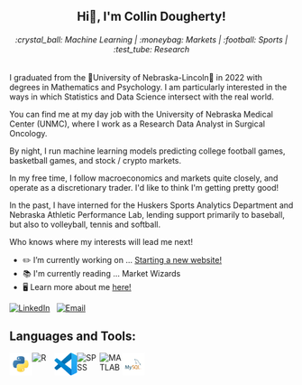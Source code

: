 <h2 align="center"> Hi👋, I'm Collin Dougherty!</h2>
<h6 align="center">:crystal_ball: Machine Learning | :moneybag: Markets | :football: Sports | :test_tube: Research</h6>

I graduated from the :red_circle:University of Nebraska-Lincoln:corn: in 2022 with degrees in Mathematics and Psychology. I am particularly interested in the ways in which Statistics and Data Science intersect with the real world.

You can find me at my day job with the University of Nebraska Medical Center (UNMC), where I work as a Research Data Analyst in Surgical Oncology.

By night, I run machine learning models predicting college football games, basketball games, and stock / crypto markets.

In my free time, I follow macroeconomics and markets quite closely, and operate as a discretionary trader. I'd like to think I'm getting pretty good!

In the past, I have interned for the Huskers Sports Analytics Department and Nebraska Athletic Performance Lab, lending support primarily to baseball, but also to volleyball, tennis and softball.

Who knows where my interests will lead me next!

- :pencil2: I’m currently working on ... [Starting a new website!](https://huskerstats.substack.com)
- :books: I'm currently reading ... Market Wizards
- :desktop_computer: Learn more about me [here!](https://collindougherty.com/)

<a href="https://www.linkedin.com/in/collin-dougherty/" target="blank"><img src="https://img.shields.io/badge/LinkedIn-0077B5?style=for-the-badge&logo=linkedin&logoColor=white" alt="LinkedIn"/></a>&nbsp;&nbsp;
<a href="mailto:collindougherty99@gmail.com" target="blank"><img src="https://img.shields.io/badge/Gmail-D14836?style=for-the-badge&logo=gmail&logoColor=white" alt="Email"/></a>


## Languages and Tools:
<p align="left">
<img align="left" alt="Python" width="40px" src="https://raw.githubusercontent.com/github/explore/80688e429a7d4ef2fca1e82350fe8e3517d3494d/topics/python/python.png" />
<img align="left" alt="R" width="40px" src="https://upload.wikimedia.org/wikipedia/commons/thumb/1/1b/R_logo.svg/2560px-R_logo.svg.png" />
<img align="left" alt="Visual Studio Code" width="40px" src="https://raw.githubusercontent.com/github/explore/80688e429a7d4ef2fca1e82350fe8e3517d3494d/topics/visual-studio-code/visual-studio-code.png" />
<img align="left" alt="SPSS" width="40px" src="https://encrypted-tbn0.gstatic.com/images?q=tbn:ANd9GcT-nZx3Oh3-r76Mnn5FNZHj8I97I7Vue1JF1mDUbXMVHQ&s" />
<img align="left" alt="MATLAB" width="40px" src="https://upload.wikimedia.org/wikipedia/commons/thumb/2/21/Matlab_Logo.png/667px-Matlab_Logo.png" />
<img align="left" alt="MySQL" width="40px" src="https://raw.githubusercontent.com/github/explore/80688e429a7d4ef2fca1e82350fe8e3517d3494d/topics/mysql/mysql.png" />
</p>


<!--
**collindougherty/collindougherty** is a ✨ _special_ ✨ repository because its `README.md` (this file) appears on your GitHub profile.
-->
